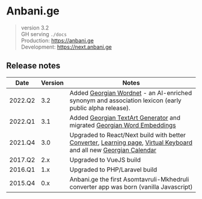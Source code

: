 # Anbani.ge
> version 3.2  
> GH serving `./docs`  
> Production: https://anbani.ge  
> Development: https://next.anbani.ge  

## Release notes

| Date | Version | Notes |
|------|---------|-------|
| 2022.Q2 | 3.2 | Added [Georgian Wordnet](https://anbani.ge/wordnet) - an AI-enriched synonym and association lexicon (early public alpha release).  |
| 2022.Q1 | 3.1 | Added [Georgian TextArt Generator](https://anbani.ge/textart) and migrated [Georgian Word Embeddings](https://anbani.ge/embeddings) |
| 2021.Q4 | 3.0 | Upgraded to React/Next build with better [Converter](https://anbani.ge/converter), [Learning page](https://anbani.ge/learn), [Virtual Keyboard](https://anbani.ge/keyboard) and all new [Georgian Calendar](https://anbani.ge/calendar) |
| 2017.Q2 | 2.x | Upgraded to VueJS build |
| 2016.Q1 | 1.x | Upgraded to PHP/Laravel build |
| 2015.Q4 | 0.x | Anbani.ge the first Asomtavruli-Mkhedruli converter app was born (vanilla Javascript) |
